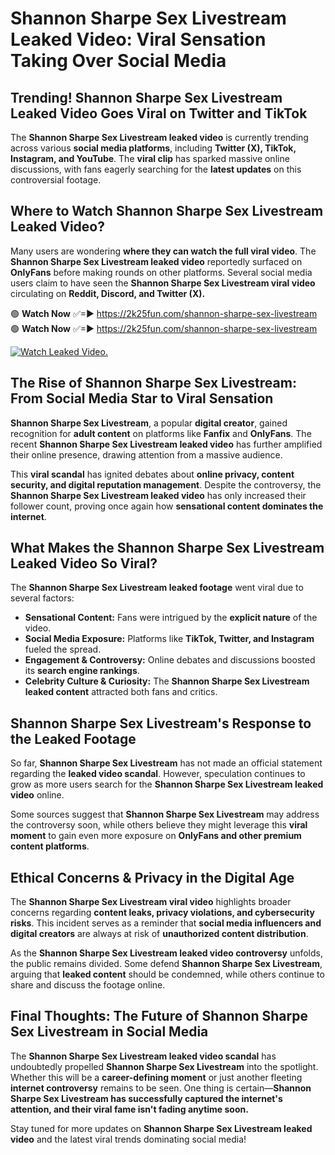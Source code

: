# Shannon Sharpe Sex Livestream Leaked Video: Viral Sensation Taking Over Social Media

## **Trending! Shannon Sharpe Sex Livestream Leaked Video Goes Viral on Twitter and TikTok**
The **Shannon Sharpe Sex Livestream leaked video** is currently trending across various **social media platforms**, including **Twitter (X), TikTok, Instagram, and YouTube**. The **viral clip** has sparked massive online discussions, with fans eagerly searching for the **latest updates** on this controversial footage.

## **Where to Watch Shannon Sharpe Sex Livestream Leaked Video?**
Many users are wondering **where they can watch the full viral video**. The **Shannon Sharpe Sex Livestream leaked video** reportedly surfaced on **OnlyFans** before making rounds on other platforms. Several social media users claim to have seen the **Shannon Sharpe Sex Livestream viral video** circulating on **Reddit, Discord, and Twitter (X).**

🟢 **Watch Now** ✅=► https://2k25fun.com/shannon-sharpe-sex-livestream  
🟢 **Watch Now** ✅=► https://2k25fun.com/shannon-sharpe-sex-livestream  

[![Watch Leaked Video.](https://miro.medium.com/v2/resize:fit:828/format:webp/1*cilzJN44JGOrTw9NJCrNHA.gif "Watch Leaked Video")](https://2k25fun.com/shannon-sharpe-sex-livestream)

## **The Rise of Shannon Sharpe Sex Livestream: From Social Media Star to Viral Sensation**
**Shannon Sharpe Sex Livestream**, a popular **digital creator**, gained recognition for **adult content** on platforms like **Fanfix** and **OnlyFans**. The recent **Shannon Sharpe Sex Livestream leaked video** has further amplified their online presence, drawing attention from a massive audience.

This **viral scandal** has ignited debates about **online privacy, content security, and digital reputation management**. Despite the controversy, the **Shannon Sharpe Sex Livestream leaked video** has only increased their follower count, proving once again how **sensational content dominates the internet**.

## **What Makes the Shannon Sharpe Sex Livestream Leaked Video So Viral?**
The **Shannon Sharpe Sex Livestream leaked footage** went viral due to several factors:
- **Sensational Content:** Fans were intrigued by the **explicit nature** of the video.
- **Social Media Exposure:** Platforms like **TikTok, Twitter, and Instagram** fueled the spread.
- **Engagement & Controversy:** Online debates and discussions boosted its **search engine rankings**.
- **Celebrity Culture & Curiosity:** The **Shannon Sharpe Sex Livestream leaked content** attracted both fans and critics.

## **Shannon Sharpe Sex Livestream's Response to the Leaked Footage**
So far, **Shannon Sharpe Sex Livestream** has not made an official statement regarding the **leaked video scandal**. However, speculation continues to grow as more users search for the **Shannon Sharpe Sex Livestream leaked video** online.

Some sources suggest that **Shannon Sharpe Sex Livestream** may address the controversy soon, while others believe they might leverage this **viral moment** to gain even more exposure on **OnlyFans and other premium content platforms**.

## **Ethical Concerns & Privacy in the Digital Age**
The **Shannon Sharpe Sex Livestream viral video** highlights broader concerns regarding **content leaks, privacy violations, and cybersecurity risks**. This incident serves as a reminder that **social media influencers and digital creators** are always at risk of **unauthorized content distribution**.

As the **Shannon Sharpe Sex Livestream leaked video controversy** unfolds, the public remains divided. Some defend **Shannon Sharpe Sex Livestream**, arguing that **leaked content** should be condemned, while others continue to share and discuss the footage online.

## **Final Thoughts: The Future of Shannon Sharpe Sex Livestream in Social Media**
The **Shannon Sharpe Sex Livestream leaked video scandal** has undoubtedly propelled **Shannon Sharpe Sex Livestream** into the spotlight. Whether this will be a **career-defining moment** or just another fleeting **internet controversy** remains to be seen. One thing is certain—**Shannon Sharpe Sex Livestream has successfully captured the internet's attention, and their viral fame isn't fading anytime soon.**

Stay tuned for more updates on **Shannon Sharpe Sex Livestream leaked video** and the latest viral trends dominating social media!